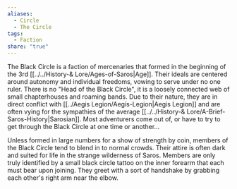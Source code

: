 ```yaml
---
aliases:
  - Circle
  - The Circle
tags:
  - Faction
share: "true"
---
```


The Black Circle is a faction of mercenaries that formed in the beginning of the 3rd [[../../History-& Lore/Ages-of-Saros|Age]]. Their ideals are centered around autonomy and individual freedoms, vowing to serve under no one ruler. There is no "Head of the Black Circle", it is a loosely connected web of small chapterhouses and roaming bands. Due to their nature, they are in direct conflict with [[../Aegis Legion/Aegis-Legion|Aegis Legion]] and are often vying for the sympathies of the average [[../../History-& Lore/A-Brief-Saros-History|Sarosian]]. Most adventurers come out of, or have to try to get through the Black Circle at one time or another…

Unless formed in large numbers for a show of strength by coin, members of the Black Circle tend to blend in to normal crowds. Their attire is often dark and suited for life in the strange wilderness of Saros. Members are only truly identified by a small black circle tattoo on the inner forearm that each must bear upon joining. They greet with a sort of handshake by grabbing each other's right arm near the elbow.
